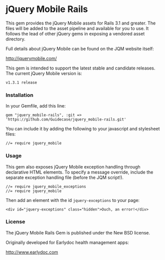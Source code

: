 jQuery Mobile Rails
===================

This gem provides the jQuery Mobile assets for Rails 3.1 and greater. The files will be added to the asset pipeline and available for you to use. It follows the lead of other jQuery gems in exposing a vendored asset directory.

Full details about jQuery Mobile can be found on the JQM website itself:

http://jquerymobile.com/

This gem is intended to support the latest stable and candidate releases. The current jQuery Mobile version is:

    v1.3.1 release

### Installation

In your Gemfile, add this line:

    gem "jquery_mobile-rails", :git => 'https://github.com/Guidecase/jquery_mobile-rails.git'

You can include it by adding the following to your javascript and stylesheet files:

    //= require jquery_mobile

### Usage

This gem also exposes jQuery Mobile exception handling through declarative HTML elements. To specify a message override, include the separate exception handling file (before the JQM script!).

    //= require jquery_mobile_exceptions
    //= require jquery_mobile

Then add an element with the id `jquery-exceptions` to your page:

    <div id="jquery-exceptions" class="hidden">Ouch, an error!</div>

### License

The jQuery Mobile Rails Gem is published under the New BSD license.

Originally developed for Earlydoc health management apps: 

http://www.earlydoc.com
    